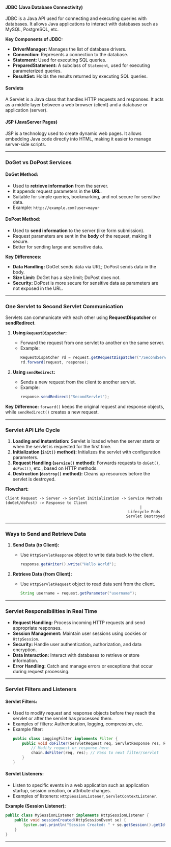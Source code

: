 <!-- @format -->

#### **JDBC (Java Database Connectivity)**

JDBC is a Java API used for connecting and executing queries with databases. It allows Java applications to interact with databases such as MySQL, PostgreSQL, etc.

**Key Components of JDBC:**

- **DriverManager:** Manages the list of database drivers.
- **Connection:** Represents a connection to the database.
- **Statement:** Used for executing SQL queries.
- **PreparedStatement:** A subclass of `Statement`, used for executing parameterized queries.
- **ResultSet:** Holds the results returned by executing SQL queries.

#### **Servlets**

A Servlet is a Java class that handles HTTP requests and responses. It acts as a middle layer between a web browser (client) and a database or application (server).

#### **JSP (JavaServer Pages)**

JSP is a technology used to create dynamic web pages. It allows embedding Java code directly into HTML, making it easier to manage server-side scripts.

---

### **DoGet vs DoPost Services**

#### **DoGet Method:**

- Used to **retrieve information** from the server.
- It appends request parameters in the **URL**.
- Suitable for simple queries, bookmarking, and not secure for sensitive data.
- Example: `http://example.com?user=mayur`

#### **DoPost Method:**

- Used to **send information** to the server (like form submission).
- Request parameters are sent in the **body** of the request, making it secure.
- Better for sending large and sensitive data.

**Key Differences:**

- **Data Handling:** DoGet sends data via URL; DoPost sends data in the body.
- **Size Limit:** DoGet has a size limit; DoPost does not.
- **Security:** DoPost is more secure for sensitive data as parameters are not exposed in the URL.

---

### **One Servlet to Second Servlet Communication**

Servlets can communicate with each other using **RequestDispatcher** or **sendRedirect**.

1. **Using `RequestDispatcher`:**

   - Forward the request from one servlet to another on the same server.
   - Example:
     ```java
     RequestDispatcher rd = request.getRequestDispatcher("/SecondServlet");
     rd.forward(request, response);
     ```

2. **Using `sendRedirect`:**
   - Sends a new request from the client to another servlet.
   - Example:
     ```java
     response.sendRedirect("SecondServlet");
     ```

**Key Difference:** `forward()` keeps the original request and response objects, while `sendRedirect()` creates a new request.

---

### **Servlet API Life Cycle**

1. **Loading and Instantiation:** Servlet is loaded when the server starts or when the servlet is requested for the first time.
2. **Initialization (`init()` method):** Initializes the servlet with configuration parameters.
3. **Request Handling (`service()` method):** Forwards requests to `doGet()`, `doPost()`, etc., based on HTTP methods.
4. **Destruction (`destroy()` method):** Cleans up resources before the servlet is destroyed.

**Flowchart:**

```plaintext
Client Request -> Server -> Servlet Initialization -> Service Methods (doGet/doPost) -> Response to Client
                                                           |
                                                      Lifecycle Ends
                                                     Servlet Destroyed
```

---

### **Ways to Send and Retrieve Data**

1. **Send Data (to Client):**

   - Use `HttpServletResponse` object to write data back to the client.
     ```java
     response.getWriter().write("Hello World");
     ```

2. **Retrieve Data (from Client):**
   - Use `HttpServletRequest` object to read data sent from the client.
     ```java
     String username = request.getParameter("username");
     ```

---

### **Servlet Responsibilities in Real Time**

- **Request Handling:** Process incoming HTTP requests and send appropriate responses.
- **Session Management:** Maintain user sessions using cookies or `HttpSession`.
- **Security:** Handle user authentication, authorization, and data encryption.
- **Data Interaction:** Interact with databases to retrieve or store information.
- **Error Handling:** Catch and manage errors or exceptions that occur during request processing.

---

### **Servlet Filters and Listeners**

#### **Servlet Filters:**

- Used to modify request and response objects before they reach the servlet or after the servlet has processed them.
- Examples of filters: Authentication, logging, compression, etc.
- Example filter:
  ```java
  public class LoggingFilter implements Filter {
      public void doFilter(ServletRequest req, ServletResponse res, FilterChain chain) {
          // Modify request or response here
          chain.doFilter(req, res); // Pass to next filter/servlet
      }
  }
  ```

#### **Servlet Listeners:**

- Listen to specific events in a web application such as application startup, session creation, or attribute changes.
- Examples of listeners: `HttpSessionListener`, `ServletContextListener`.

**Example (Session Listener):**

```java
public class MySessionListener implements HttpSessionListener {
    public void sessionCreated(HttpSessionEvent se) {
        System.out.println("Session Created: " + se.getSession().getId());
    }
}
```

---
